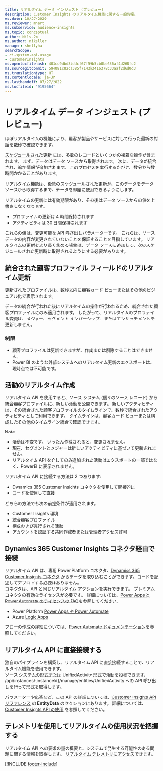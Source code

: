 ```yaml
---
title: リアルタイム データ インジェスト (プレビュー)
description: Customer Insights のリアルタイム機能に関する一般情報。
ms.date: 10/27/2020
ms.reviewer: mhart
ms.subservice: audience-insights
ms.topic: conceptual
author: Nils-2m
ms.author: nikeller
manager: shellyha
searchScope:
- ci-system-api-usage
- customerInsights
ms.openlocfilehash: 403cc9dbd3bddcf67f59b5cb0be936af4d268fc2
ms.sourcegitcommit: 594081c82ca385f7143b3416378533aaf2d6d0d3
ms.translationtype: HT
ms.contentlocale: ja-JP
ms.lasthandoff: 07/27/2022
ms.locfileid: "9195664"
---
```

# <a name="real-time-data-ingestion-preview"></a>リアルタイム データ インジェスト (プレビュー)

ほぼリアルタイムの機能により、顧客が製品やサービスに対して行った最新の対話を数秒で確認できます。

[スケジュールされた更新](system.md#schedule-tab) には、多数のレコードといくつかの複雑な操作が含まれます。 まず、データはデータ ソースから取得されます。 次に、データが統合され、追加情報が追加されます。 このプロセスを実行するたびに、数分から数時間かかることがあります。

リアルタイム機能は、後続のスケジュールされた更新が、このデータをデータ ソースから取得するまで、データを即座に使用できるようにします。

リアルタイムの更新には有効期限があり、その後はデータ ソースからの値を上書きしなくなります。

- プロファイルの更新は 4 時間保持されます
- アクティビティは 30 日間保持されます

これらの値は、変更可能な API 呼び出しパラメーターです。 これらは、ソース データの内容が変更されていないことを保証することを目指しています。 リアルタイムの更新をより長く含める場合は、データ ソースに追加して、次のスケジュールされた更新時に取得されるようにする必要があります。

## <a name="real-time-update-of-the-unified-customer-profile-fields"></a>統合された顧客プロファイル フィールドのリアルタイム更新

更新されたプロファイルは、数秒以内に顧客カード ビューまたはその他のビジュアル化で表示されます。

データの統合が行われた後にリアルタイムの操作が行われるため、統合された顧客プロファイルにのみ適用されます。 したがって、リアルタイムのプロファイル変更は、メジャー、セグメント メンバーシップ、またはエンリッチメントを更新しません。

### <a name="limitations"></a>制限

- 顧客プロファイルは更新できますが、作成または削除することはできません。
- Power BI のような外部システムへのリアルタイム更新のエクスポートは、現時点では不可能です。

## <a name="real-time-creation-of-activities"></a>活動のリアルタイム作成

リアルタイム API を使用すると、ソース システム (個々のソース レコード) から統合顧客プロファイルに、新しい活動を公開できます。 新しいアクティビティは、その統合された顧客プロファイルのタイムラインで、数秒で統合されたアクティビティとして利用できます。 タイムラインは、顧客カード ビューまたは構成したその他のタイムライン統合で確認できます。

> [!NOTE]
>
> - 活動は不変です。 いったん作成されると、変更されません。
> - 現在、セグメントとメジャーは新しいアクティビティに基づいて更新されません。
> - リアルタイム API を介してのみ追加された活動はエクスポートの一部ではなく、PowerBI に表示されません。

リアルタイム API に接続する方法は 2 つあります:

- [Dynamics 365 Customer Insights コネクタ](/connectors/customerinsights/)を使用して[間接的に](#connect-via-the-dynamics-365-customer-insights-connector)
- コードを使用して[直接](#connect-directly-to-the-real-time-api)

どちらの方法でも次の前提条件が適用されます。

- Customer Insights 環境
- 統合顧客プロファイル
- 構成および実行される活動
- アカウントを認証する共同作成者または管理者アクセス許可

## <a name="connect-via-the-dynamics-365-customer-insights-connector"></a>Dynamics 365 Customer Insights コネクタ経由で接続

リアルタイム API は、専用 Power Platform コネクタ、[Dynamics 365 Customer Insights コネクタ](/connectors/customerinsights/) からデータを取り込むことができます。コードを記述してデプロイする必要はありません。    
コネクタは、API と同じリアルタイム アクションを実行できます。 プレミアム コネクタの有効なライセンスが必要です。 詳細については、[Power Apps と Power Automate のライセンスの FAQ](/power-platform/admin/powerapps-flow-licensing-faq)を参照してください。

- Power Platform [Power Apps や Power Automate](/connectors/)
- Azure [Logic Apps](/azure/connectors/apis-list)

フローの作成の詳細については、[Power Automate ドキュメンテーション](/power-automate/)を参照してください。

## <a name="connect-directly-to-the-real-time-api"></a>リアルタイム API に直接接続する

独自のパイプラインを構築し、リアルタイム API に直接接続することで、リアルタイム機能を使用できます。    
ソース システムの形式または UnifiedActivity 形式で活動を投稿できます。 /api/instances/{instanceId}/manage/entities/UnifiedActivity への API 呼び出しを行って形式を取得します。

パラメーターや応答など、この API の詳細については、[Customer Insights API リファレンス](https://developer.ci.ai.dynamics.com/api-details#api=CustomerInsights) の **EntityData** のセクションにあります。 詳細については、[Customer Insights API の使用](apis.md) を参照してください。

## <a name="understand-your-real-time-usage-with-telemetry"></a>テレメトリを使用してリアルタイムの使用状況を把握する

リアルタイム API への要求の量の概要と、システムで発生する可能性のある問題に関する情報を取得します。 [リアルタイム テレメトリにアクセス](system.md#api-usage-tab)できます。 


[!INCLUDE [footer-include](includes/footer-banner.md)]
